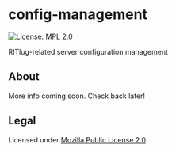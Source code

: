 config-management
=================

[![License: MPL 2.0](https://img.shields.io/badge/License-MPL%202.0-brightgreen.svg)](https://opensource.org/licenses/MPL-2.0)

RITlug-related server configuration management


## About

More info coming soon.
Check back later!


## Legal

Licensed under [Mozilla Public License 2.0](https://www.mozilla.org/en-US/MPL/).

